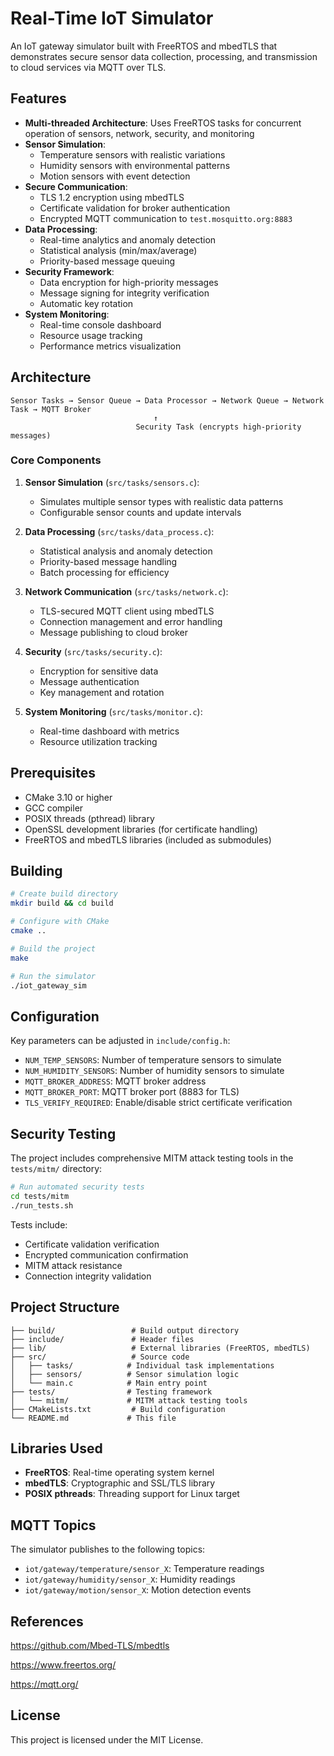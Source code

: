# Real-Time IoT Simulator

An IoT gateway simulator built with FreeRTOS and mbedTLS that demonstrates secure sensor data collection, processing, and transmission to cloud services via MQTT over TLS.

## Features

- **Multi-threaded Architecture**: Uses FreeRTOS tasks for concurrent operation of sensors, network, security, and monitoring
- **Sensor Simulation**: 
  - Temperature sensors with realistic variations
  - Humidity sensors with environmental patterns
  - Motion sensors with event detection
- **Secure Communication**: 
  - TLS 1.2 encryption using mbedTLS
  - Certificate validation for broker authentication
  - Encrypted MQTT communication to `test.mosquitto.org:8883`
- **Data Processing**:
  - Real-time analytics and anomaly detection
  - Statistical analysis (min/max/average)
  - Priority-based message queuing
- **Security Framework**:
  - Data encryption for high-priority messages
  - Message signing for integrity verification
  - Automatic key rotation
- **System Monitoring**:
  - Real-time console dashboard
  - Resource usage tracking
  - Performance metrics visualization

## Architecture

```
Sensor Tasks → Sensor Queue → Data Processor → Network Queue → Network Task → MQTT Broker
                                ↑
                            Security Task (encrypts high-priority messages)
```

### Core Components

1. **Sensor Simulation** (`src/tasks/sensors.c`):
   - Simulates multiple sensor types with realistic data patterns
   - Configurable sensor counts and update intervals

2. **Data Processing** (`src/tasks/data_process.c`):
   - Statistical analysis and anomaly detection
   - Priority-based message handling
   - Batch processing for efficiency

3. **Network Communication** (`src/tasks/network.c`):
   - TLS-secured MQTT client using mbedTLS
   - Connection management and error handling
   - Message publishing to cloud broker

4. **Security** (`src/tasks/security.c`):
   - Encryption for sensitive data
   - Message authentication
   - Key management and rotation

5. **System Monitoring** (`src/tasks/monitor.c`):
   - Real-time dashboard with metrics
   - Resource utilization tracking

## Prerequisites

- CMake 3.10 or higher
- GCC compiler
- POSIX threads (pthread) library
- OpenSSL development libraries (for certificate handling)
- FreeRTOS and mbedTLS libraries (included as submodules)

## Building

```bash
# Create build directory
mkdir build && cd build

# Configure with CMake
cmake ..

# Build the project
make

# Run the simulator
./iot_gateway_sim
```

## Configuration

Key parameters can be adjusted in `include/config.h`:

- `NUM_TEMP_SENSORS`: Number of temperature sensors to simulate
- `NUM_HUMIDITY_SENSORS`: Number of humidity sensors to simulate
- `MQTT_BROKER_ADDRESS`: MQTT broker address
- `MQTT_BROKER_PORT`: MQTT broker port (8883 for TLS)
- `TLS_VERIFY_REQUIRED`: Enable/disable strict certificate verification

## Security Testing

The project includes comprehensive MITM attack testing tools in the `tests/mitm/` directory:

```bash
# Run automated security tests
cd tests/mitm
./run_tests.sh
```

Tests include:
- Certificate validation verification
- Encrypted communication confirmation
- MITM attack resistance
- Connection integrity validation

## Project Structure

```
├── build/                 # Build output directory
├── include/               # Header files
├── lib/                   # External libraries (FreeRTOS, mbedTLS)
├── src/                   # Source code
│   ├── tasks/            # Individual task implementations
│   ├── sensors/          # Sensor simulation logic
│   └── main.c            # Main entry point
├── tests/                # Testing framework
│   └── mitm/             # MITM attack testing tools
├── CMakeLists.txt         # Build configuration
└── README.md             # This file
```

## Libraries Used

- **FreeRTOS**: Real-time operating system kernel
- **mbedTLS**: Cryptographic and SSL/TLS library
- **POSIX pthreads**: Threading support for Linux target

## MQTT Topics

The simulator publishes to the following topics:
- `iot/gateway/temperature/sensor_X`: Temperature readings
- `iot/gateway/humidity/sensor_X`: Humidity readings
- `iot/gateway/motion/sensor_X`: Motion detection events


## References

https://github.com/Mbed-TLS/mbedtls

https://www.freertos.org/

https://mqtt.org/

## License

This project is licensed under the MIT License.
